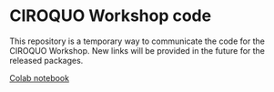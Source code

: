 # CIROQUO Workshop code

This repository is a temporary way to communicate the code for the CIROQUO Workshop. New links will be provided in the future for the released packages.
  
[Colab notebook](https://colab.research.google.com/drive/1iy8Pdd6VNALv61mnhNe_uf9eH7zOx-cI?usp=sharing)
